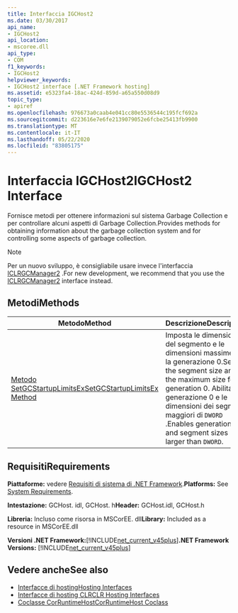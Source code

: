 ```yaml
---
title: Interfaccia IGCHost2
ms.date: 03/30/2017
api_name:
- IGCHost2
api_location:
- mscoree.dll
api_type:
- COM
f1_keywords:
- IGCHost2
helpviewer_keywords:
- IGCHost2 interface [.NET Framework hosting]
ms.assetid: e5323fa4-18ac-424d-859d-a65a550d08d9
topic_type:
- apiref
ms.openlocfilehash: 976673a0caab4e041cc80e5536544c195fcf692a
ms.sourcegitcommit: d223616e7e6fe2139079052e6fcbe25413fb9900
ms.translationtype: MT
ms.contentlocale: it-IT
ms.lasthandoff: 05/22/2020
ms.locfileid: "83805175"
---
```

# <a name="igchost2-interface"></a><span data-ttu-id="ea994-102">Interfaccia IGCHost2</span><span class="sxs-lookup"><span data-stu-id="ea994-102">IGCHost2 Interface</span></span>
<span data-ttu-id="ea994-103">Fornisce metodi per ottenere informazioni sul sistema Garbage Collection e per controllare alcuni aspetti di Garbage Collection.</span><span class="sxs-lookup"><span data-stu-id="ea994-103">Provides methods for obtaining information about the garbage collection system and for controlling some aspects of garbage collection.</span></span>  
  
> [!NOTE]
> <span data-ttu-id="ea994-104">Per un nuovo sviluppo, è consigliabile usare invece l'interfaccia [ICLRGCManager2](iclrgcmanager2-interface.md) .</span><span class="sxs-lookup"><span data-stu-id="ea994-104">For new development, we recommend that you use the [ICLRGCManager2](iclrgcmanager2-interface.md) interface instead.</span></span>  
  
## <a name="methods"></a><span data-ttu-id="ea994-105">Metodi</span><span class="sxs-lookup"><span data-stu-id="ea994-105">Methods</span></span>  
  
|<span data-ttu-id="ea994-106">Metodo</span><span class="sxs-lookup"><span data-stu-id="ea994-106">Method</span></span>|<span data-ttu-id="ea994-107">Descrizione</span><span class="sxs-lookup"><span data-stu-id="ea994-107">Description</span></span>|  
|------------|-----------------|  
|[<span data-ttu-id="ea994-108">Metodo SetGCStartupLimitsEx</span><span class="sxs-lookup"><span data-stu-id="ea994-108">SetGCStartupLimitsEx Method</span></span>](igchost2-setgcstartuplimitsex-method.md)|<span data-ttu-id="ea994-109">Imposta le dimensioni del segmento e le dimensioni massime per la generazione 0.</span><span class="sxs-lookup"><span data-stu-id="ea994-109">Sets the segment size and the maximum size for generation 0.</span></span> <span data-ttu-id="ea994-110">Abilita la generazione 0 e le dimensioni dei segmenti maggiori di `DWORD` .</span><span class="sxs-lookup"><span data-stu-id="ea994-110">Enables generation 0 and segment sizes larger than `DWORD`.</span></span>|  
  
## <a name="requirements"></a><span data-ttu-id="ea994-111">Requisiti</span><span class="sxs-lookup"><span data-stu-id="ea994-111">Requirements</span></span>  
 <span data-ttu-id="ea994-112">**Piattaforme:** vedere [Requisiti di sistema di .NET Framework](../../get-started/system-requirements.md).</span><span class="sxs-lookup"><span data-stu-id="ea994-112">**Platforms:** See [System Requirements](../../get-started/system-requirements.md).</span></span>  
  
 <span data-ttu-id="ea994-113">**Intestazione:** GCHost. idl, GCHost. h</span><span class="sxs-lookup"><span data-stu-id="ea994-113">**Header:** GCHost.idl, GCHost.h</span></span>  
  
 <span data-ttu-id="ea994-114">**Libreria:** Incluso come risorsa in MSCorEE. dll</span><span class="sxs-lookup"><span data-stu-id="ea994-114">**Library:** Included as a resource in MSCorEE.dll</span></span>  
  
 <span data-ttu-id="ea994-115">**Versioni .NET Framework:**[!INCLUDE[net_current_v45plus](../../../../includes/net-current-v45plus-md.md)]</span><span class="sxs-lookup"><span data-stu-id="ea994-115">**.NET Framework Versions:** [!INCLUDE[net_current_v45plus](../../../../includes/net-current-v45plus-md.md)]</span></span>  
  
## <a name="see-also"></a><span data-ttu-id="ea994-116">Vedere anche</span><span class="sxs-lookup"><span data-stu-id="ea994-116">See also</span></span>

- [<span data-ttu-id="ea994-117">Interfacce di hosting</span><span class="sxs-lookup"><span data-stu-id="ea994-117">Hosting Interfaces</span></span>](hosting-interfaces.md)
- [<span data-ttu-id="ea994-118">Interfacce di hosting CLR</span><span class="sxs-lookup"><span data-stu-id="ea994-118">CLR Hosting Interfaces</span></span>](clr-hosting-interfaces.md)
- [<span data-ttu-id="ea994-119">Coclasse CorRuntimeHost</span><span class="sxs-lookup"><span data-stu-id="ea994-119">CorRuntimeHost Coclass</span></span>](corruntimehost-coclass.md)
